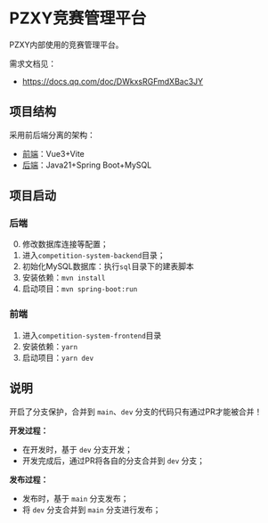 # PZXY竞赛管理平台

PZXY内部使用的竞赛管理平台。

需求文档见：

- https://docs.qq.com/doc/DWkxsRGFmdXBac3JY

## 项目结构

采用前后端分离的架构：

- [前端](competition-system-frontend)：Vue3+Vite
- [后端](competition-system-backend)：Java21+Spring Boot+MySQL

## 项目启动

### 后端

0. 修改数据库连接等配置；
1. 进入`competition-system-backend`目录；
2. 初始化MySQL数据库：执行`sql`目录下的建表脚本
3. 安装依赖：`mvn install`
4. 启动项目：`mvn spring-boot:run`

### 前端

1. 进入`competition-system-frontend`目录
2. 安装依赖：`yarn`
3. 启动项目：`yarn dev`

## 说明

开启了分支保护，合并到 `main`、`dev` 分支的代码只有通过PR才能被合并！

**开发过程：**

- 在开发时，基于 `dev` 分支开发；
- 开发完成后，通过PR将各自的分支合并到 `dev` 分支；

**发布过程：**

- 发布时，基于 `main` 分支发布；
- 将 `dev` 分支合并到 `main` 分支进行发布；
